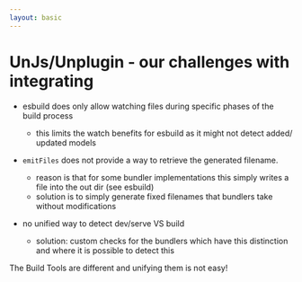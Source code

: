```yaml
---
layout: basic
---
```


<h1>
    <simple-icons:unjs class="baseColor mr-2" />UnJs/Unplugin - our challenges with integrating
</h1>

<VClicks class="mt-7" :depth="2">

- <ant-design-frown-filled class="text-red-400" /> esbuild does only allow watching files during specific phases of the build process

  - this limits the watch benefits for esbuild as it might not detect added/ updated models

- <ant-design-frown-filled class="text-red-400" /> `emitFiles` does not provide a way to retrieve the generated filename.

  - reason is that for some bundler implementations this simply writes a file into the out dir (see esbuild)
  - solution is to simply generate fixed filenames that bundlers take without modifications

- <ant-design-frown-filled class="text-red-400" /> no unified way to detect dev/serve VS build
  - solution: custom checks for the bundlers which have this distinction and where it is possible to detect this

</VClicks>

<div class="flex justify-center mt-20 baseColor font-bold text-xl" v-click>
  The Build Tools are different and unifying them is not easy!
</div>
